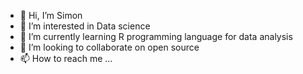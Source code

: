 - 👋 Hi, I’m Simon
- 👀 I’m interested in Data science
- 🌱 I’m currently learning R programming language for data analysis
- 💞️ I’m looking to collaborate on open source
- 📫 How to reach me ...

<!---
SimonImanigirimpuhwe/SimonImanigirimpuhwe is a ✨ special ✨ repository because its `README.md` (this file) appears on your GitHub profile.
You can click the Preview link to take a look at your changes.
--->
